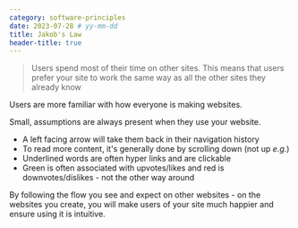 ```yaml
---
category: software-principles
date: 2023-07-28 # yy-mm-dd
title: Jakob's Law
header-title: true
---
```


> Users spend most of their time on other sites. This means that users prefer your site to work the same way as all the other sites they already know  

Users are more familiar with how everyone is making websites.

Small, assumptions are always present when they use your website.

- A left facing arrow will take them back in their navigation history
- To read more content, it's generally done by scrolling down (not up *e.g.*)
- Underlined words are often hyper links and are clickable
- Green is often associated with upvotes/likes and red is downvotes/dislikes - not the other way around

By following the flow you see and expect on other websites - on the websites you create, you will make users of your site much happier and ensure using it is intuitive.